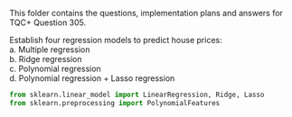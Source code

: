 This folder contains the questions, implementation plans and answers for TQC+ Question 305.

Establish four regression models to predict house prices:  
a. Multiple regression  
b. Ridge regression  
c. Polynomial regression  
d. Polynomial regression + Lasso regression
```python
from sklearn.linear_model import LinearRegression, Ridge, Lasso
from sklearn.preprocessing import PolynomialFeatures
```
